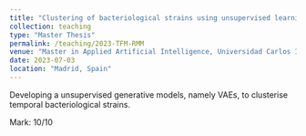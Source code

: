 ```yaml
---
title: "Clustering of bacteriological strains using unsupervised learning and mass spectrometry"
collection: teaching
type: "Master Thesis"
permalink: /teaching/2023-TFM-RMM
venue: "Master in Applied Artificial Intelligence, Universidad Carlos III de Madrid"
date: 2023-07-03
location: "Madrid, Spain"
---
```

Developing a unsupervised generative models, namely VAEs, to clusterise temporal bacteriological strains.

Mark: 10/10
